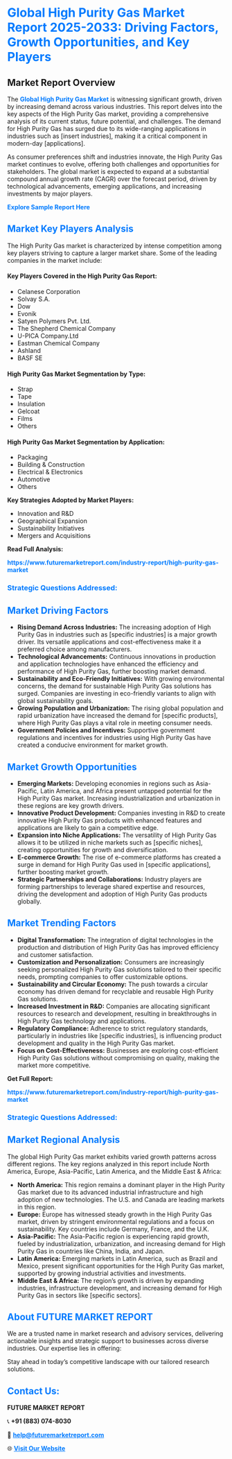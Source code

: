 <h1 style="color: #007BFF;">Global High Purity Gas Market Report 2025-2033: Driving Factors, Growth Opportunities, and Key Players</h1>

<section id="overview">
<h2>Market Report Overview</h2>
<p>The <a href="https://www.futuremarketreport.com/industry-report/high-purity-gas-market" style="color: #007BFF; text-decoration: none;"><strong>Global High Purity Gas Market</strong></a> is witnessing significant growth, driven by increasing demand across various industries. This report delves into the key aspects of the High Purity Gas market, providing a comprehensive analysis of its current status, future potential, and challenges. The demand for High Purity Gas has surged due to its wide-ranging applications in industries such as [insert industries], making it a critical component in modern-day [applications].</p>
<p>As consumer preferences shift and industries innovate, the High Purity Gas market continues to evolve, offering both challenges and opportunities for stakeholders. The global market is expected to expand at a substantial compound annual growth rate (CAGR) over the forecast period, driven by technological advancements, emerging applications, and increasing investments by major players.</p>
</section>

<section id="overview">
<p><a href="https://www.futuremarketreport.com/request-sample/reportId=36994" style="color: #007BFF; text-decoration: none;"><strong>Explore Sample Report Here</strong></a></p>
</section>

<section id="key-players">
<h2 style="color: #007BFF;">Market Key Players Analysis</h2>
<p>The High Purity Gas market is characterized by intense competition among key players striving to capture a larger market share. Some of the leading companies in the market include:</p>
<h4>Key Players Covered in the High Purity Gas Report:</h4>
<ul><li>Celanese Corporation</li><li>Solvay S.A.</li><li>Dow</li><li>Evonik</li><li>Satyen Polymers Pvt. Ltd.</li><li>The Shepherd Chemical Company</li><li>U-PICA Company.Ltd</li><li>Eastman Chemical Company</li><li>Ashland</li><li>BASF SE</li></ul>
<h4>High Purity Gas Market Segmentation by Type:</h4>
<ul><li>Strap</li><li>Tape</li><li>Insulation</li><li>Gelcoat</li><li>Films</li><li>Others</li></ul>

<h4>High Purity Gas Market Segmentation by Application:</h4>
<ul><li>Packaging</li><li>Building &amp; Construction</li><li>Electrical &amp; Electronics</li><li>Automotive</li><li>Others</li></ul>
<p><strong>Key Strategies Adopted by Market Players:</strong></p>
<ul>
<li>Innovation and R&D</li>
<li>Geographical Expansion</li>
<li>Sustainability Initiatives</li>
<li>Mergers and Acquisitions</li>
</ul>
</section>

<section>
<p><strong>Read Full Analysis: </strong></p><a href="https://www.futuremarketreport.com/industry-report/high-purity-gas-market" style="color: #007BFF; text-decoration: none;"><strong>https://www.futuremarketreport.com/industry-report/high-purity-gas-market</strong></a>
<h3 style="color: #007BFF;">Strategic Questions Addressed:</h3>
</section>

<section id="driving-factors">
<h2 style="color: #007BFF;">Market Driving Factors</h2>
<ul>
<li><strong>Rising Demand Across Industries:</strong> The increasing adoption of High Purity Gas in industries such as [specific industries] is a major growth driver. Its versatile applications and cost-effectiveness make it a preferred choice among manufacturers.</li>
<li><strong>Technological Advancements:</strong> Continuous innovations in production and application technologies have enhanced the efficiency and performance of High Purity Gas, further boosting market demand.</li>
<li><strong>Sustainability and Eco-Friendly Initiatives:</strong> With growing environmental concerns, the demand for sustainable High Purity Gas solutions has surged. Companies are investing in eco-friendly variants to align with global sustainability goals.</li>
<li><strong>Growing Population and Urbanization:</strong> The rising global population and rapid urbanization have increased the demand for [specific products], where High Purity Gas plays a vital role in meeting consumer needs.</li>
<li><strong>Government Policies and Incentives:</strong> Supportive government regulations and incentives for industries using High Purity Gas have created a conducive environment for market growth.</li>
</ul>
</section>

<section id="growth-opportunities">
<h2 style="color: #007BFF;">Market Growth Opportunities</h2>
<ul>
<li><strong>Emerging Markets:</strong> Developing economies in regions such as Asia-Pacific, Latin America, and Africa present untapped potential for the High Purity Gas market. Increasing industrialization and urbanization in these regions are key growth drivers.</li>
<li><strong>Innovative Product Development:</strong> Companies investing in R&D to create innovative High Purity Gas products with enhanced features and applications are likely to gain a competitive edge.</li>
<li><strong>Expansion into Niche Applications:</strong> The versatility of High Purity Gas allows it to be utilized in niche markets such as [specific niches], creating opportunities for growth and diversification.</li>
<li><strong>E-commerce Growth:</strong> The rise of e-commerce platforms has created a surge in demand for High Purity Gas used in [specific applications], further boosting market growth.</li>
<li><strong>Strategic Partnerships and Collaborations:</strong> Industry players are forming partnerships to leverage shared expertise and resources, driving the development and adoption of High Purity Gas products globally.</li>
</ul>
</section>

<section id="trending-factors">
<h2 style="color: #007BFF;">Market Trending Factors</h2>
<ul>
<li><strong>Digital Transformation:</strong> The integration of digital technologies in the production and distribution of High Purity Gas has improved efficiency and customer satisfaction.</li>
<li><strong>Customization and Personalization:</strong> Consumers are increasingly seeking personalized High Purity Gas solutions tailored to their specific needs, prompting companies to offer customizable options.</li>
<li><strong>Sustainability and Circular Economy:</strong> The push towards a circular economy has driven demand for recyclable and reusable High Purity Gas solutions.</li>
<li><strong>Increased Investment in R&D:</strong> Companies are allocating significant resources to research and development, resulting in breakthroughs in High Purity Gas technology and applications.</li>
<li><strong>Regulatory Compliance:</strong> Adherence to strict regulatory standards, particularly in industries like [specific industries], is influencing product development and quality in the High Purity Gas market.</li>
<li><strong>Focus on Cost-Effectiveness:</strong> Businesses are exploring cost-efficient High Purity Gas solutions without compromising on quality, making the market more competitive.</li>
</ul>
</section>

<section>
<p><strong>Get Full Report: </strong></p><a href="https://www.futuremarketreport.com/industry-report/high-purity-gas-market" style="color: #007BFF; text-decoration: none;"><strong>https://www.futuremarketreport.com/industry-report/high-purity-gas-market</strong></a>
<h3 style="color: #007BFF;">Strategic Questions Addressed:</h3>
</section>


<section id="regional-analysis">
<h2 style="color: #007BFF;">Market Regional Analysis</h2>
<p>The global High Purity Gas market exhibits varied growth patterns across different regions. The key regions analyzed in this report include North America, Europe, Asia-Pacific, Latin America, and the Middle East & Africa:</p>
<ul>
<li><strong>North America:</strong> This region remains a dominant player in the High Purity Gas market due to its advanced industrial infrastructure and high adoption of new technologies. The U.S. and Canada are leading markets in this region.</li>
<li><strong>Europe:</strong> Europe has witnessed steady growth in the High Purity Gas market, driven by stringent environmental regulations and a focus on sustainability. Key countries include Germany, France, and the U.K.</li>
<li><strong>Asia-Pacific:</strong> The Asia-Pacific region is experiencing rapid growth, fueled by industrialization, urbanization, and increasing demand for High Purity Gas in countries like China, India, and Japan.</li>
<li><strong>Latin America:</strong> Emerging markets in Latin America, such as Brazil and Mexico, present significant opportunities for the High Purity Gas market, supported by growing industrial activities and investments.</li>
<li><strong>Middle East & Africa:</strong> The region’s growth is driven by expanding industries, infrastructure development, and increasing demand for High Purity Gas in sectors like [specific sectors].</li>
</ul>
</section>

<footer>
<h2 style="color: #007BFF;">About FUTURE MARKET REPORT</h2>
<p>We are a trusted name in market research and advisory services, delivering actionable insights and strategic support to businesses across diverse industries. Our expertise lies in offering:</p>

<p>Stay ahead in today’s competitive landscape with our tailored research solutions.</p>

<h2 style="color: #007BFF;">Contact Us:</h2>
<p><strong>FUTURE MARKET REPORT</strong></p>
<p>📞 <strong>+91 (883) 074-8030</strong></p>
<p>📧 <strong><a href="mailto:help@futuremarketreport.com" style="color: #007BFF;">help@futuremarketreport.com</a></strong></p>
<p>🌐 <strong><a href="https://www.futuremarketreport.com/" style="color: #007BFF;">Visit Our Website</a></strong></p>
</footer>